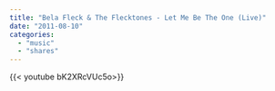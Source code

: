 ```yaml
---
title: "Bela Fleck & The Flecktones - Let Me Be The One (Live)"
date: "2011-08-10"
categories:
  - "music"
  - "shares"
---
```


<div style="width: 70vw;">{{< youtube bK2XRcVUc5o>}}</div>
